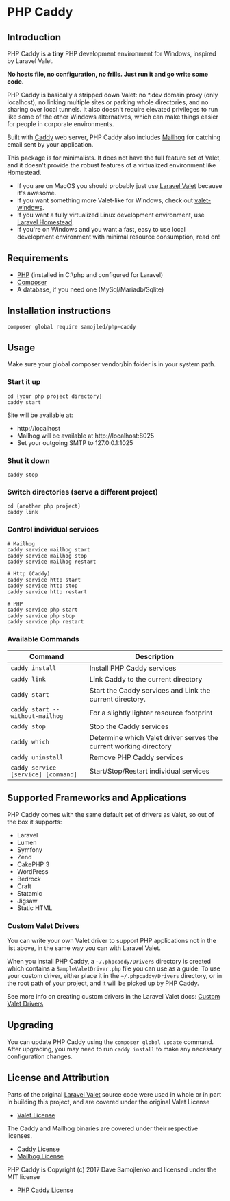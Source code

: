 # PHP Caddy

## Introduction
PHP Caddy is a **tiny** PHP development environment for Windows, inspired by Laravel Valet.

**No hosts file, no configuration, no frills.  Just run it and go write some code.**

PHP Caddy is basically a stripped down Valet: no *.dev domain proxy (only localhost), no linking multiple sites or
parking whole directories, and no sharing over local tunnels.  It also doesn't require elevated privileges to run
like some of the other Windows alternatives, which can make things easier for people in corporate environments.

Built with [Caddy](https://caddyserver.com/) web server, PHP Caddy also includes [Mailhog](https://github.com/mailhog/MailHog) 
for catching email sent by your application.

This package is for minimalists.  It does not have the full feature set of Valet, and it doesn't provide the
robust features of a virtualized environment like Homestead.
- If you are on MacOS you should probably just use [Laravel Valet](https://laravel.com/docs/5.4/valet) because it's awesome.  
- If you want something more Valet-like for Windows, check out [valet-windows](https://github.com/cretueusebiu/valet-windows).
- If you want a fully virtualized Linux development environment, use [Laravel Homestead](https://laravel.com/docs/5.4/homestead).
- If you're on Windows and you want a fast, easy to use local development environment with minimal resource consumption, read on!

## Requirements
- [PHP](http://windows.php.net/) (installed in C:\php and configured for Laravel)
- [Composer](https://getcomposer.org/)
- A database, if you need one (MySql/Mariadb/Sqlite)

## Installation instructions
```
composer global require samojled/php-caddy
```

## Usage
Make sure your global composer vendor/bin folder is in your system path.

### Start it up
```
cd {your php project directory}
caddy start
```

Site will be available at:
- http://localhost
- Mailhog will be available at http://localhost:8025
- Set your outgoing SMTP to 127.0.0.1:1025

### Shut it down
```
caddy stop
```

### Switch directories (serve a different project)
```
cd {another php project}
caddy link
```

### Control individual services
```
# Mailhog
caddy service mailhog start
caddy service mailhog stop
caddy service mailhog restart

# Http (Caddy)
caddy service http start
caddy service http stop
caddy service http restart

# PHP
caddy service php start
caddy service php stop
caddy service php restart
```

### Available Commands

| Command | Description |
| --- | --- |
| `caddy install` | Install PHP Caddy services |
| `caddy link` | Link Caddy to the current directory |
| `caddy start` | Start the Caddy services and Link the current directory. |
| `caddy start --without-mailhog` | For a slightly lighter resource footprint |
| `caddy stop` | Stop the Caddy services |
| `caddy which` | Determine which Valet driver serves the current working directory |
| `caddy uninstall` | Remove PHP Caddy services |
| `caddy service [service] [command]` | Start/Stop/Restart individual services |

## Supported Frameworks and Applications
PHP Caddy comes with the same default set of drivers as Valet, so out of the box it supports:

- Laravel
- Lumen
- Symfony
- Zend
- CakePHP 3
- WordPress
- Bedrock
- Craft
- Statamic
- Jigsaw
- Static HTML

### Custom Valet Drivers
 
You can write your own Valet driver to support PHP applications not in the list above, in the same way you can with
Laravel Valet.  

When you install PHP Caddy, a `~/.phpcaddy/Drivers` directory is created which contains a `SampleValetDriver.php` file
you can use as a guide.  To use your custom driver, either place it in the `~/.phpcaddy/Drivers` directory, or in the 
root path of your project, and it will be picked up by PHP Caddy.

See more info on creating custom drivers in the Laravel Valet docs: 
[Custom Valet Drivers](https://laravel.com/docs/5.4/valet#custom-valet-drivers) 

## Upgrading
You can update PHP Caddy using the `composer global update` command.  After upgrading, you may need to run 
`caddy install` to make any necessary configuration changes.

## License and Attribution
Parts of the original [Laravel Valet](https://laravel.com/docs/5.4/valet) source code were used in whole or in part 
in building this project, and are covered under the original Valet License 
- [Valet License](ValetLicense.txt)

The Caddy and Mailhog binaries are covered under their respective licenses. 
- [Caddy License](bin/CaddyLicense.txt) 
- [Mailhog License](bin/MailhogLicense.txt)

PHP Caddy is Copyright (c) 2017 Dave Samojlenko and licensed under the MIT license 
- [PHP Caddy License](LICENSE.txt)